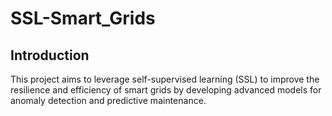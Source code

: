 # SSL-Smart_Grids

## Introduction
This project aims to leverage self-supervised learning (SSL) to improve the resilience and efficiency of smart grids by developing advanced models for anomaly detection and predictive maintenance.
